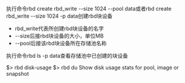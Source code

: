 执行命令rbd create rbd_write --size 1024 --pool data或者rbd create rbd_write --size 1024 -p data创建rbd块设备
* rbd_write代表所创建rbd块设备的名字
* --size后接rbd块设备的大小，单位MB
* --pool后接该rbd块设备所在存储池名称

执行命令rbd ls -p data查看存储池中已创建的块设备

$> rbd disk-usage
$> rbd du
Show disk usage stats for pool, image or snapshot
